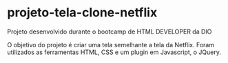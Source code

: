 # projeto-tela-clone-netflix
Projeto desenvolvido durante o bootcamp de HTML DEVELOPER da DIO

O objetivo do projeto é criar uma tela semelhante a tela da Netflix. Foram utilizados as ferramentas HTML, CSS e um plugin em Javascript, o JQuery.
